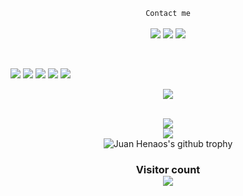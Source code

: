 <!--
**jdhenaos/jdhenaos** is a ✨ _special_ ✨ repository because its `README.md` (this file) appears on your GitHub profile.

Here are some ideas to get you started:

- 🔭 I’m currently working on ...
- 🌱 I’m currently learning ...
- 👯 I’m looking to collaborate on ...
- 🤔 I’m looking for help with ...
- 💬 Ask me about ...
- 📫 How to reach me: ...
- 😄 Pronouns: ...
- ⚡ Fun fact: ...
-->

<p align="center">
<code>Contact me</code><br><br>
<a href="https://www.linkedin.com/in/juan-david-henao-1714218b/"><img src="https://img.shields.io/badge/-Juan%20Henao-0077B5?style=flat&logo=Linkedin&logoColor=white"/></a>
<a href="mailto:juan.henao@helmholtz-muenchen.de"><img src="https://img.shields.io/badge/-juan.henao@helmholtzmuenchen.de-D14836?style=flat&logo=Gmail&logoColor=white"/></a>
<a href="https://twitter.com/JuanHenaoS"><img src="https://img.shields.io/badge/-@JuanHenaoS-informational?style=flat&logo=Twitter&logoColor=white"/></a>
</p><br>


<a href="https://www.python.org/" title="Python"><img src="icons/python.png" /></a>
<a href="https://git-scm.com/" title="Git"><img src="icons/git.png" /></a>
<a href="https://www.docker.com/" title="Docker"><img src="icons/docker.png" /></a>
<a href="https://github.com/" title="GitHub"><img src="icons/github.png" /></a>
<a href="https://gitlab.com/" title="GitLab"><img src="icons/gitlab.png" /></a>


<p align="center">
   <img align="center" src="https://github-readme-stats.vercel.app/api/top-langs/?username=jdhenaos&theme=radical&line_height=10&hide_langs_below=1&layout=compact" />
</p>
<p align="center">
  <br>
 <img align="center"  src="https://github-readme-streak-stats.herokuapp.com/?user=jdhenaos&theme=blue-green" />
  <br>
<img align="center" src="https://github-readme-stats.vercel.app/api?username=jdhenaos&show_icons=true&theme=blue-green&line_height=21"/>
    <br>
<img align="center" src="https://github-profile-trophy.vercel.app/?username=jdhenaos&theme=dracula" alt="Juan Henaos's github trophy"/>

<h3 align="center"> 
  Visitor count <br>
  <img src="https://profile-counter.glitch.me/jdhenaos/count.svg" />
</h3>


